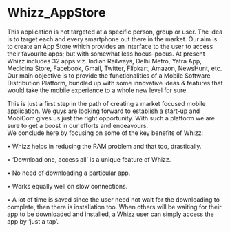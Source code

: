 # Whizz_AppStore
This application is not targeted at a specific person, group or user. The idea is to target each and every smartphone out there in the market.
Our aim is to create an App Store which provides an interface to the user to access their favourite apps; but with somewhat less hocus-pocus. At present Whizz includes 32 apps viz. Indian Railways, Delhi Metro, Yatra App, Medicina Store, Facebook, Gmail, Twitter, Flipkart, Amazon, NewsHunt, etc.
Our main objective is to provide the functionalities of a Mobile Software Distribution Platform, bundled up with some innovative ideas & features that would take the mobile experience to a whole new level for sure.


This is just a first step in the path of creating a market focused mobile application. We guys are looking forward to establish a start-up and MobiCom gives us just the right opportunity. With such a platform we are sure to get a boost in our efforts and endeavours.  
We conclude here by focusing on some of the key benefits of Whizz:

•	Whizz helps in reducing the RAM problem and that too, drastically.

•	‘Download one, access all’ is a unique feature of Whizz.

•	No need of downloading a particular app.

•	Works equally well on slow connections.

•	A lot of time is saved since the user need not wait for the downloading to complete, then there is installation too. When others will be waiting for their app to be downloaded and installed, a Whizz user can simply access the app by ‘just a tap’.

